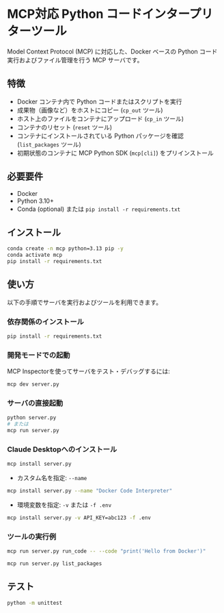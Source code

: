 # MCP対応 Python コードインタープリターツール

Model Context Protocol (MCP) に対応した、Docker ベースの Python コード実行およびファイル管理を行う MCP サーバです。

## 特徴
- Docker コンテナ内で Python コードまたはスクリプトを実行  
- 成果物（画像など）をホストにコピー (`cp_out` ツール)  
- ホスト上のファイルをコンテナにアップロード (`cp_in` ツール)  
- コンテナのリセット (`reset` ツール)  
- コンテナにインストールされている Python パッケージを確認 (`list_packages` ツール)  
- 初期状態のコンテナに MCP Python SDK (`mcp[cli]`) をプリインストール

## 必要要件
- Docker  
- Python 3.10+  
- Conda (optional) または `pip install -r requirements.txt`

## インストール

```bash
conda create -n mcp python=3.13 pip -y
conda activate mcp
pip install -r requirements.txt
```

## 使い方

以下の手順でサーバを実行およびツールを利用できます。

### 依存関係のインストール

```bash
pip install -r requirements.txt
```

### 開発モードでの起動

MCP Inspectorを使ってサーバをテスト・デバッグするには:

```bash
mcp dev server.py
```

### サーバの直接起動

```bash
python server.py
# または
mcp run server.py
```

### Claude Desktopへのインストール

```bash
mcp install server.py
```

- カスタム名を指定: `--name`

```bash
mcp install server.py --name "Docker Code Interpreter"
```

- 環境変数を指定: `-v` または `-f .env`

```bash
mcp install server.py -v API_KEY=abc123 -f .env
```

### ツールの実行例

```bash
mcp run server.py run_code -- --code "print('Hello from Docker')"
```

```bash
mcp run server.py list_packages
```

## テスト

```bash
python -m unittest
```
